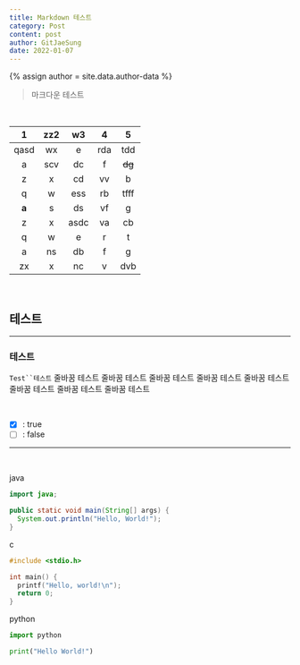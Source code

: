 ```yaml
---
title: Markdown 테스트
category: Post
content: post
author: GitJaeSung
date: 2022-01-07
---
```

{% assign author = site.data.author-data %}
>마크다운 테스트

<br/>

| 1 | zz2 | w3 | 4 | 5 |
|:-:|:-:|:-:|:-:|:-:|
| qasd | wx | e | rda | tdd |
| a | scv | dc | f | ~~dg~~ |
| z | x | cd | vv | b |
| q | w | ess | rb | tfff |
| **a** | s | ds | vf | g |
| z | x | asdc | va | cb |
| q | w | e | r | t |
| a | ns | db | f | g |
| zx | x | nc | v | dvb |

<br/>

## 테스트
---
### 테스트

`Test``테스트` 줄바꿈 테스트 줄바꿈 테스트 줄바꿈 테스트 줄바꿈 테스트 줄바꿈 테스트 줄바꿈 테스트 줄바꿈 테스트 줄바꿈 테스트

<br/>

- [x] : true
- [ ] : false

---

<br/>

java
```java
import java;

public static void main(String[] args) {
  System.out.println("Hello, World!");
}
```

c
```c
#include <stdio.h>

int main() {
  printf("Hello, world!\n");
  return 0;
}
```

python
```python
import python

print("Hello World!")
```
